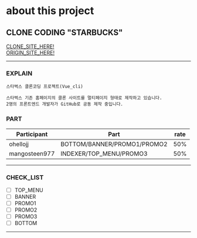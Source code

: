 # about this project

## CLONE CODING "STARBUCKS"
<a href="https://ohellojjo.github.io/Starbucks-Page/" alt="clone_startbucks">CLONE_SITE_HERE!</a><br>
<a href="https://www.starbucks.co.kr/index.do/" alt="STARTBUCKS">ORIGIN_SITE_HERE!</a><br>

---

### EXPLAIN

```
스타벅스 클론코딩 프로젝트(Vue_cli)

스타벅스 기존 홈페이지의 클론 사이트를 멀티페이지 형태로 제작하고 있습니다.
2명의 프론트엔드 개발자가 GitHub로 공동 제작 중입니다.
```


### PART

| Participant | Part               | rate |
| ------------- | -------------------------- | ---- |
| ohellojj      | BOTTOM/BANNER/PROMO1/PROMO2| 50%  |
| mangosteen977 | INDEXER/TOP_MENU/PROMO3    | 50%  |

---

### CHECK_LIST

- [ ] TOP_MENU
- [ ] BANNER
- [ ] PROMO1
- [ ] PROMO2
- [ ] PROMO3
- [ ] BOTTOM

---
